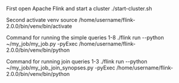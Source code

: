 First open Apache Flink and start a cluster
./start-cluster.sh

Second activate venv 
source /home/username/flink-2.0.0/bin/venv/bin/activate

Command for running the simple queries 1-8
./flink run --python ~/my_job/my_job.py -pyExec /home/username/flink-2.0.0/bin/venv/bin/python

Command for running join queries 1-3
./flink run --python ~/my_job/my_job_join_synopses.py -pyExec /home/username/flink-2.0.0/bin/venv/bin/python
